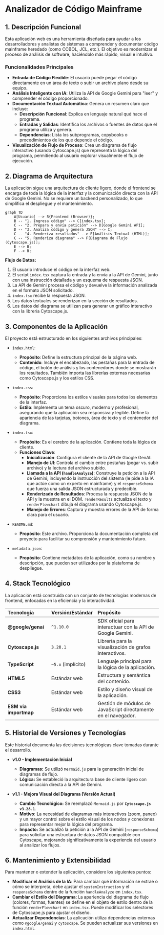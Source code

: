 # Analizador de Código Mainframe

## 1. Descripción Funcional

Esta aplicación web es una herramienta diseñada para ayudar a los desarrolladores y analistas de sistemas a comprender y documentar código mainframe heredado (como COBOL, JCL, etc.). El objetivo es modernizar el proceso de análisis de software, haciéndolo más rápido, visual e intuitivo.

### Funcionalidades Principales

- **Entrada de Código Flexible**: El usuario puede pegar el código directamente en un área de texto o subir un archivo plano desde su equipo.
- **Análisis Inteligente con IA**: Utiliza la API de Google Gemini para "leer" y comprender el código proporcionado.
- **Documentación Textual Automática**: Genera un resumen claro que incluye:
    - **Descripción Funcional**: Explica en lenguaje natural qué hace el programa.
    - **Entradas y Salidas**: Identifica los archivos o fuentes de datos que el programa utiliza y genera.
    - **Dependencias**: Lista los subprogramas, copybooks o procedimientos de los que depende el código.
- **Visualización de Flujo de Proceso**: Crea un diagrama de flujo interactivo (usando Cytoscape.js) que representa la lógica del programa, permitiendo al usuario explorar visualmente el flujo de ejecución.

## 2. Diagrama de Arquitectura

La aplicación sigue una arquitectura de cliente ligero, donde el frontend se encarga de toda la lógica de la interfaz y la comunicación directa con la API de Google Gemini. No se requiere un backend personalizado, lo que simplifica el despliegue y el mantenimiento.

```mermaid
graph TD
    A[Usuario] --> B{Frontend (Browser)};
    B -- "1. Ingresa código" --> C[index.tsx];
    C -- "2. Prepara y envía petición" --> D[Google Gemini API];
    D -- "3. Analiza código y genera JSON" --> C;
    C -- "4. Renderiza resultados" --> E[Análisis Textual (HTML)];
    C -- "5. Renderiza diagrama" --> F[Diagrama de Flujo (Cytoscape.js)];
    E --> B;
    F --> B;
```

**Flujo de Datos:**
1.  El usuario introduce el código en la interfaz web.
2.  El script `index.tsx` captura la entrada y la envía a la API de Gemini, junto con una instrucción detallada y un esquema de respuesta JSON.
3.  La API de Gemini procesa el código y devuelve la información analizada en el formato JSON solicitado.
4.  `index.tsx` recibe la respuesta JSON.
5.  Los datos textuales se renderizan en la sección de resultados.
6.  Los datos del diagrama se utilizan para generar un gráfico interactivo con la librería Cytoscape.js.

## 3. Componentes de la Aplicación

El proyecto está estructurado en los siguientes archivos principales:

-   `index.html`:
    -   **Propósito**: Define la estructura principal de la página web.
    -   **Contenido**: Incluye el encabezado, las pestañas para la entrada de código, el botón de análisis y los contenedores donde se mostrarán los resultados. También importa las librerías externas necesarias como Cytoscape.js y los estilos CSS.

-   `index.css`:
    -   **Propósito**: Proporciona los estilos visuales para todos los elementos de la interfaz.
    -   **Estilo**: Implementa un tema oscuro, moderno y profesional, asegurando que la aplicación sea responsiva y legible. Define la apariencia de las tarjetas, botones, área de texto y el contenedor del diagrama.

-   `index.tsx`:
    -   **Propósito**: Es el cerebro de la aplicación. Contiene toda la lógica de cliente.
    -   **Funciones Clave**:
        -   **Inicialización**: Configura el cliente de la API de Google GenAI.
        -   **Manejo de UI**: Controla el cambio entre pestañas (pegar vs. subir archivo) y la lectura del archivo subido.
        -   **Llamada a la API (`handleAnalyze`)**: Construye la petición a la API de Gemini, incluyendo la instrucción del sistema (le pide a la IA que actúe como un experto en mainframe) y el `responseSchema` que fuerza una salida JSON estructurada y predecible.
        -   **Renderizado de Resultados**: Procesa la respuesta JSON de la API y la muestra en el DOM. `renderResults` actualiza el texto y `renderFlowchart` dibuja el diagrama usando Cytoscape.js.
        -   **Manejo de Errores**: Captura y muestra errores de la API de forma clara para el usuario.

-   `README.md`:
    -   **Propósito**: Este archivo. Proporciona la documentación completa del proyecto para facilitar su comprensión y mantenimiento futuro.

-   `metadata.json`:
    -   **Propósito**: Contiene metadatos de la aplicación, como su nombre y descripción, que pueden ser utilizados por la plataforma de despliegue.

## 4. Stack Tecnológico

La aplicación está construida con un conjunto de tecnologías modernas de frontend, enfocadas en la eficiencia y la interactividad.

| Tecnología | Versión/Estándar | Propósito |
| :--- | :--- | :--- |
| **@google/genai** | `^1.10.0` | SDK oficial para interactuar con la API de Google Gemini. |
| **Cytoscape.js** | `3.28.1` | Librería para la visualización de grafos interactivos. |
| **TypeScript** | `~5.x` (implícito) | Lenguaje principal para la lógica de la aplicación. |
| **HTML5** | Estándar web | Estructura y semántica del contenido. |
| **CSS3** | Estándar web | Estilo y diseño visual de la aplicación. |
| **ESM via importmap**| Estándar web | Gestión de módulos de JavaScript directamente en el navegador. |

## 5. Historial de Versiones y Tecnologías

Este historial documenta las decisiones tecnológicas clave tomadas durante el desarrollo.

-   **v1.0 - Implementación Inicial**
    -   **Diagramas:** Se utilizó `Mermaid.js` para la generación inicial de diagramas de flujo.
    -   **Lógica:** Se estableció la arquitectura base de cliente ligero con comunicación directa a la API de Gemini.

-   **v1.1 - Mejora Visual del Diagrama (Versión Actual)**
    -   **Cambio Tecnológico:** Se reemplazó `Mermaid.js` por **`Cytoscape.js v3.28.1`**.
    -   **Motivo:** La necesidad de diagramas más interactivos (zoom, paneo) y un mayor control sobre el estilo visual de los nodos y conexiones para representar mejor la lógica del programa.
    -   **Impacto:** Se actualizó la petición a la API de Gemini (`responseSchema`) para solicitar una estructura de datos JSON compatible con Cytoscape, mejorando significativamente la experiencia del usuario al analizar los flujos.

## 6. Mantenimiento y Extensibilidad

Para mantener o extender la aplicación, considere los siguientes puntos:

-   **Modificar el Análisis de la IA**: Para cambiar qué información se extrae o cómo se interpreta, debe ajustar el `systemInstruction` y el `responseSchema` dentro de la función `handleAnalyze` en `index.tsx`.
-   **Cambiar el Estilo del Diagrama**: La apariencia del diagrama de flujo (colores, formas, fuentes) se define en el objeto de estilo dentro de la función `renderFlowchart` en `index.tsx`. Puede modificar los selectores de Cytoscape.js para ajustar el diseño.
-   **Actualizar Dependencias**: La aplicación utiliza dependencias externas como `@google/genai` y `cytoscape`. Se pueden actualizar sus versiones en `index.html`.
